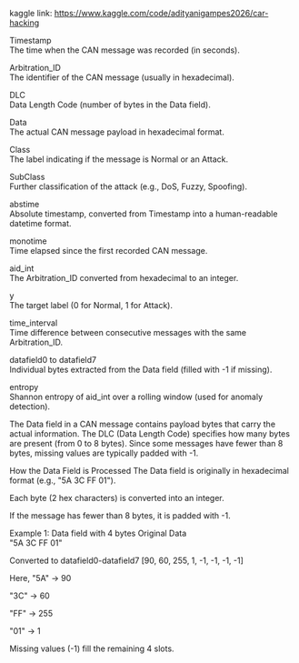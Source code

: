 kaggle link: https://www.kaggle.com/code/adityanigampes2026/car-hacking

Timestamp	                                                                
The time when the CAN message was recorded (in seconds).

Arbitration_ID	                                                          
The identifier of the CAN message (usually in hexadecimal).

DLC                                                                       
Data Length Code (number of bytes in the Data field).

Data	                                                                  
The actual CAN message payload in hexadecimal format.

Class	                                                                    
The label indicating if the message is Normal or an Attack.

SubClass	                                                                
Further classification of the attack (e.g., DoS, Fuzzy, Spoofing).

abstime	                                                                  
Absolute timestamp, converted from Timestamp into a human-readable datetime format.

monotime	                                                                
Time elapsed since the first recorded CAN message.

aid_int	                                                                 
The Arbitration_ID converted from hexadecimal to an integer.

y	                                                                       
The target label (0 for Normal, 1 for Attack).

time_interval	                                                      
Time difference between consecutive messages with the same Arbitration_ID.

datafield0 to datafield7	                                          
Individual bytes extracted from the Data field (filled with -1 if missing).

entropy	                                                           
Shannon entropy of aid_int over a rolling window (used for anomaly detection).



The Data field in a CAN message contains payload bytes that carry the actual information. The DLC (Data Length Code) specifies how many bytes are present (from 0 to 8 bytes). Since some messages have fewer than 8 bytes, missing values are typically padded with -1.

How the Data Field is Processed
The Data field is originally in hexadecimal format (e.g., "5A 3C FF 01").

Each byte (2 hex characters) is converted into an integer.

If the message has fewer than 8 bytes, it is padded with -1.

Example 1: Data field with 4 bytes
Original Data	                                          
"5A 3C FF 01"	      

Converted to datafield0-datafield7
[90, 60, 255, 1, -1, -1, -1, -1]

Here,
"5A" → 90

"3C" → 60

"FF" → 255

"01" → 1

Missing values (-1) fill the remaining 4 slots.
